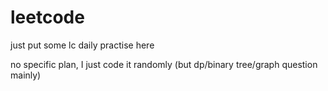 # leetcode
just put some lc daily practise here

no specific plan, I just code it randomly (but dp/binary tree/graph question mainly)
